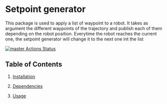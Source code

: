 # Setpoint generator

This package is used to apply a list of waypoint to a robot. It takes as argument the different waypoints of the trajectory and publish each of them depending on the robot position. Everytime the robot reaches the current one, the setpoint generator will change it to the next one int the list


[![master Actions Status](https://github.com/uf-reef-avl/setpoint_generator/workflows/master/badge.svg)](https://github.com/uf-reef-avl/setpoint_generator/actions)


**Table of Contents**
---------------------

1. [Installation](#Installation)

2. [Dependencies](#Dependencies)

3. [Usage](#Usage)
